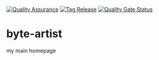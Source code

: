 [![Quality Assurance](https://github.com/mastercad/byte-artist/actions/workflows/quality_assurance.yml/badge.svg)](https://github.com/mastercad/byte-artist/actions/workflows/quality_assurance.yml)
[![Tag Release](https://github.com/mastercad/byte-artist/actions/workflows/tag_release.yml/badge.svg)](https://github.com/mastercad/byte-artist/actions/workflows/tag_release.yml)
[![Quality Gate Status](https://sonarcloud.io/api/project_badges/measure?project=mastercad_byte-artist&metric=alert_status)](https://sonarcloud.io/dashboard?id=mastercad_byte-artist)

# byte-artist
my main homepage
